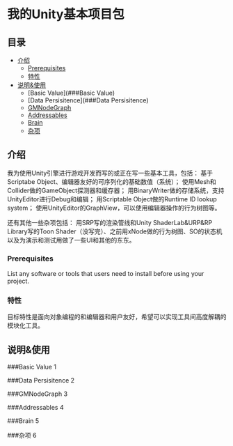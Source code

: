 # 我的Unity基本项目包

## 目录

- [介绍](#介绍)
  - [Prerequisites](#prerequisites)
  - [特性](#特性)
- [说明&使用](##说明&使用)
  - [Basic Value](###Basic Value)
  - [Data Persisitence](###Data Persisitence)
  - [GMNodeGraph](###GMNodeGraph)
  - [Addressables](###Addressables)
  - [Brain](###Brain)
  - [杂项](###杂项)

## 介绍

我为使用Unity引擎进行游戏开发而写的或正在写一些基本工具，包括：
基于Scriptabe Object、编辑器友好的可序列化的基础数值（系统）；
使用Mesh和Collider做的GameObject探测器和缓存器；
用BinaryWriter做的存储系统，支持UnityEditor进行Debug和编辑；
用Scriptable Object做的Runtime ID lookup system；
使用UnityEditor的GraphView，可以使用编辑器操作的行为树图等。

还有其他一些杂项包括：
用SRP写的渲染管线和Unity ShaderLab&URP&RP Library写的Toon Shader（没写完）、之前用xNode做的行为树图、SO的状态机以及为演示和测试用做了一些UI和其他的东东。

### Prerequisites

List any software or tools that users need to install before using your project.

### 特性

目标特性是面向对象编程的和编辑器和用户友好，希望可以实现工具间高度解耦的模块化工具。

## 说明&使用

###Basic Value
1

###Data Persisitence
2

###GMNodeGraph
3

###Addressables
4

###Brain
5

###杂项
6